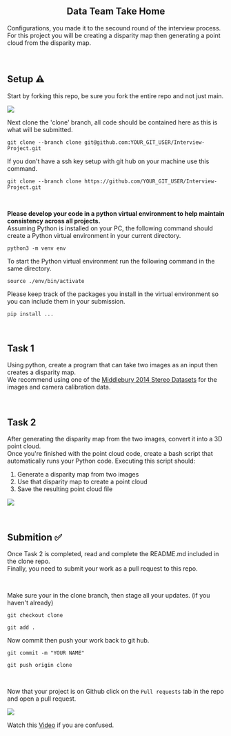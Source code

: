 <p align="center">
  <h2 align="center">Data Team Take Home</h2>
</p>
<p>
Configurations, you made it to the secound round of the interview process. For this project you will be creating a disparity map then generating a point cloud from the disparity map.
<br>
<br>
<br>
</p>

## Setup ⚠️

Start by forking this repo, be sure you fork the entire repo and not just main.

<image src="Screenshot-02.png">

<br>

Next clone the 'clone' branch, all code should be contained here as this is what will be submitted.

```
git clone --branch clone git@github.com:YOUR_GIT_USER/Interview-Project.git
```

If you don't have a ssh key setup with git hub on your machine use this command.

```
git clone --branch clone https://github.com/YOUR_GIT_USER/Interview-Project.git
```

<br>

<p>
<strong>Please develop your code in a python virtual environment to help maintain consistency across all projects.</strong> <br>
Assuming Python is installed on your PC, the following command should create a Python virtual environment in your current directory.
</p>

```
python3 -m venv env
```

To start the Python virtual environment run the following command in the same directory.

```
source ./env/bin/activate
```

Please keep track of the packages you install in the virtual environment so you can include them in your submission.

```
pip install ...
```

<br>

## Task 1

Using python, create a program that can take two images as an input then creates a disparity map. <br>
We recommend using one of the [Middlebury 2014 Stereo Datasets](https://vision.middlebury.edu/stereo/data/scenes2014/) for the images and camera calibration data.

<br>

## Task 2 

After generating the disparity map from the two images, convert it into a 3D point cloud. <br>
Once you're finished with the point cloud code, create a bash script that automatically runs your Python code. Executing this script should:
  1. Generate a disparity map from two images
  2. Use that disparity map to create a point cloud
  3. Save the resulting point cloud file

<a href="https://asciinema.org/a/Bsi8wNmPKFnsUkxOD90YPHVdv" target="_blank"><img src="https://asciinema.org/a/Bsi8wNmPKFnsUkxOD90YPHVdv.svg" /></a>

<br>

## Submition ✅

Once Task 2 is completed, read and complete the README.md included in the clone repo. <br>
Finally, you need to submit your work as a pull request to this repo.

<br>

Make sure your in the clone branch, then stage all your updates. (if you haven't already)
```
git checkout clone
```
```
git add .
```
Now commit then push your work back to git hub.
```
git commit -m "YOUR NAME"
```
```
git push origin clone
```

<br>

Now that your project is on Github click on the `Pull requests` tab in the repo and open a pull request.

<image src="Screenshot 2025-09-02 144906.png">

Watch this [Video](https://www.youtube.com/watch?v=jRLGobWwA3Y) if you are confused.

